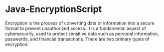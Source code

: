 # Java-EncryptionScript
Encryption is the process of converting data or information into a secure format to prevent unauthorized access. It is a fundamental aspect of cybersecurity, used to protect sensitive data such as personal information, passwords, and financial transactions. There are two primary types of encryption:
